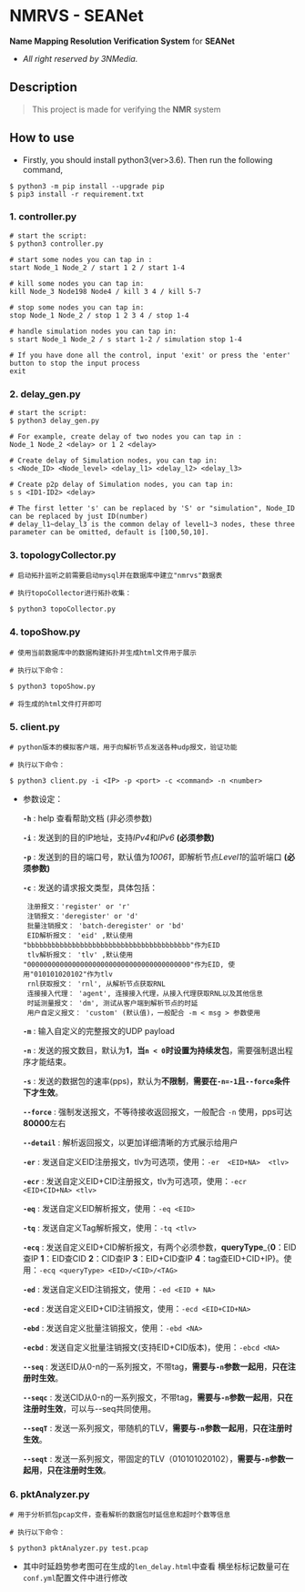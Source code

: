 # NMRVS - SEANet

**Name Mapping Resolution Verification System** for **SEANet**

- *All right reserved by 3NMedia.*

## Description

> This project is made for verifying the **NMR** system

## How to use

- Firstly, you should install python3(ver>3.6). Then run the following command,

```shell
$ python3 -m pip install --upgrade pip
$ pip3 install -r requirement.txt
```

### 1. controller.py

```shell
# start the script:
$ python3 controller.py

# start some nodes you can tap in : 
start Node_1 Node_2 / start 1 2 / start 1-4

# kill some nodes you can tap in: 
kill Node_3 Node198 Node4 / kill 3 4 / kill 5-7

# stop some nodes you can tap in: 
stop Node_1 Node_2 / stop 1 2 3 4 / stop 1-4

# handle simulation nodes you can tap in:
s start Node_1 Node_2 / s start 1-2 / simulation stop 1-4

# If you have done all the control, input 'exit' or press the 'enter' button to stop the input process
exit
```

### 2. delay_gen.py

```shell
# start the script:
$ python3 delay_gen.py

# For example, create delay of two nodes you can tap in : 
Node_1 Node_2 <delay> or 1 2 <delay>

# Create delay of Simulation nodes, you can tap in:
s <Node_ID> <Node_level> <delay_l1> <delay_l2> <delay_l3>

# Create p2p delay of Simulation nodes, you can tap in:
s s <ID1-ID2> <delay>

# The first letter 's' can be replaced by 'S' or "simulation", Node_ID can be replaced by just ID(number)
# delay_l1~delay_l3 is the common delay of level1~3 nodes, these three parameter can be omitted, default is [100,50,10].
```

### 3. topologyCollector.py

```shell
# 启动拓扑监听之前需要启动mysql并在数据库中建立"nmrvs"数据表

# 执行topoCollector进行拓扑收集：

$ python3 topoCollector.py
```

### 4. topoShow.py

```shell
# 使用当前数据库中的数据构建拓扑并生成html文件用于展示

# 执行以下命令：

$ python3 topoShow.py

# 将生成的html文件打开即可
```

### 5. client.py

```shell
# python版本的模拟客户端，用于向解析节点发送各种udp报文，验证功能

# 执行以下命令：

$ python3 client.py -i <IP> -p <port> -c <command> -n <number>
``` 

- 参数设定：

  **`-h`** : help 查看帮助文档 (非必须参数)

  **`-i`** : 发送到的目的IP地址，支持*IPv4*和*IPv6* **(必须参数)**

  **`-p`** : 发送到的目的端口号，默认值为*10061*，即解析节点*Level1*的监听端口 **(必须参数)**

  **`-c`** : 发送的请求报文类型，具体包括：

       注册报文：'register' or 'r'
       注销报文：'deregister' or 'd' 
       批量注销报文： 'batch-deregister' or 'bd' 
       EID解析报文： 'eid' ,默认使用 "bbbbbbbbbbbbbbbbbbbbbbbbbbbbbbbbbbbbbbbb"作为EID 
       tlv解析报文： 'tlv' ,默认使用 "0000000000000000000000000000000000000000"作为EID, 使用"010101020102"作为tlv 
       rnl获取报文： 'rnl', 从解析节点获取RNL
       连接接入代理： 'agent', 连接接入代理，从接入代理获取RNL以及其他信息
       时延测量报文： 'dm', 测试从客户端到解析节点的时延
       用户自定义报文： 'custom' (默认值)，一般配合 -m < msg > 参数使用 

  **`-m`** : 输入自定义的完整报文的UDP payload

  **`-n`** : 发送的报文数目，默认为**1**，**当`n < 0`时设置为持续发包**，需要强制退出程序才能结束。

  **`-s`** : 发送的数据包的速率(pps)，默认为**不限制**，**需要在`-n=-1`且`--force`条件下才生效**。

  **`--force`** : 强制发送报文，不等待接收返回报文，一般配合 `-n` 使用，pps可达**80000**左右

  **`--detail`** : 解析返回报文，以更加详细清晰的方式展示给用户

  **`-er`** : 发送自定义EID注册报文，tlv为可选项，使用：`-er  <EID+NA>  <tlv>`

  **`-ecr`** : 发送自定义EID+CID注册报文，tlv为可选项，使用：`-ecr <EID+CID+NA> <tlv>`

  **`-eq`** : 发送自定义EID解析报文，使用：`-eq <EID> `

  **`-tq`** : 发送自定义Tag解析报文，使用：`-tq <tlv> `

  **`-ecq`** : 发送自定义EID+CID解析报文，有两个必须参数，**queryType**_{**0**：EID查IP **1**：EID查CID **2**：CID查IP **3**：EID+CID查IP **4**：tag查EID+CID+IP}。使用：`-ecq <queryType> <EID>/<CID>/<TAG> `

  **`-ed`** : 发送自定义EID注销报文，使用：`-ed <EID + NA> `

  **`-ecd`** : 发送自定义EID+CID注销报文，使用：`-ecd <EID+CID+NA> `

  **`-ebd`** : 发送自定义批量注销报文，使用：`-ebd <NA> `

  **`-ecbd`** : 发送自定义批量注销报文(支持EID+CID版本)，使用：`-ebcd <NA> `

  **`--seq`** : 发送EID从0-n的一系列报文，不带tag，**需要与`-n`参数一起用**，**只在注册时生效**。

  **`--seqc`** : 发送CID从0-n的一系列报文，不带tag，**需要与`-n`参数一起用**，**只在注册时生效**，可以与--seq共同使用。

  **`--seqT`** : 发送一系列报文，带随机的TLV，**需要与`-n`参数一起用**，**只在注册时生效**。

  **`--seqt`** : 发送一系列报文，带固定的TLV（010101020102），**需要与`-n`参数一起用**，**只在注册时生效**。

### 6. pktAnalyzer.py

```shell
# 用于分析抓包pcap文件，查看解析的数据包时延信息和超时个数等信息

# 执行以下命令：

$ python3 pktAnalyzer.py test.pcap
``` 

- 其中时延趋势参考图可在生成的`len_delay.html`中查看 横坐标标记数量可在`conf.yml`配置文件中进行修改
